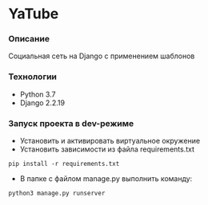 # YaTube
### Описание
Социальная сеть на Django с применением шаблонов
### Технологии
- Python 3.7
- Django 2.2.19
### Запуск проекта в dev-режиме
- Установить и активировать виртуальное окружение
- Установить зависимости из файла requirements.txt
```
pip install -r requirements.txt
```
- В папке с файлом manage.py выполнить команду:
```
python3 manage.py runserver
```

